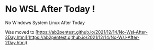 # No WSL After Today !
No Windows System Linux After Today

Was moved to [https://ab2pentest.github.io/2021/12/14/No-Wsl-After-2Day.html](https://ab2pentest.github.io/2021/12/14/No-Wsl-After-2Day.html)

